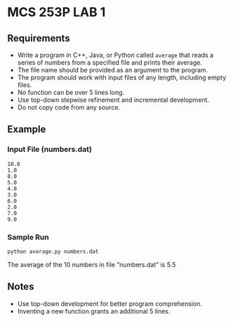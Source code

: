 # MCS 253P LAB 1

## Requirements
- Write a program in C++, Java, or Python called `average` that reads a series of numbers from a specified file and prints their average.
- The file name should be provided as an argument to the program.
- The program should work with input files of any length, including empty files.
- No function can be over 5 lines long.
- Use top-down stepwise refinement and incremental development.
- Do not copy code from any source.

## Example
### Input File (numbers.dat)
```
10.0
1.0
8.0
5.0
4.0
3.0
6.0
2.0
7.0
9.0
```

### Sample Run
```commandline
python average.py numbers.dat
```
The average of the 10 numbers in file “numbers.dat” is 5.5

## Notes
- Use top-down development for better program comprehension.
- Inventing a new function grants an additional 5 lines.
